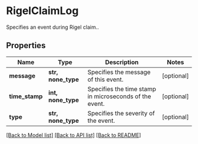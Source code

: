 # RigelClaimLog

Specifies an event during Rigel claim..

## Properties
Name | Type | Description | Notes
------------ | ------------- | ------------- | -------------
**message** | **str, none_type** | Specifies the message of this event. | [optional] 
**time_stamp** | **int, none_type** | Specifies the time stamp in microseconds of the event. | [optional] 
**type** | **str, none_type** | Specifies the severity of the event. | [optional] 

[[Back to Model list]](../README.md#documentation-for-models) [[Back to API list]](../README.md#documentation-for-api-endpoints) [[Back to README]](../README.md)


